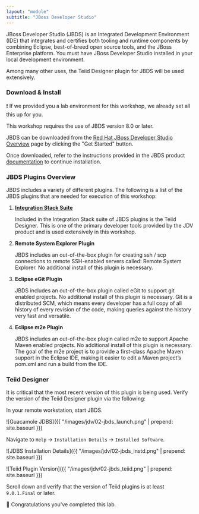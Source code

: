 ```yaml
---
layout: "module"
subtitle: "JBoss Developer Studio"
---
```


JBoss Developer Studio (JBDS) is an Integrated Development Environment (IDE) that integrates and certifies both tooling and runtime components by combining Eclipse, best-of-breed open source tools, and the JBoss Enterprise platform. You must have JBoss Developer Studio installed in your local development environment.

Among many other uses, the Teiid Designer plugin for JBDS will be used extensively.

### Download & Install

:exclamation: If we provided you a lab environment for this workshop, we already set all this up for you.

This workshop requires the use of JBDS version 8.0 or later.

JBDS can be downloaded from the [Red Hat JBoss Developer Studio Overview](http://red.ht/2diqdZq) page by clicking the "Get Started" button.

Once downloaded, refer to the instructions provided in the JBDS product [documentation](http://red.ht/2cBavc8) to continue installation.

### JBDS Plugins Overview

JBDS includes a variety of different plugins. The following is a list of the JBDS plugins that are needed for execution of this workshop:

1. [**Integration Stack Suite**](http://red.ht/2cOiyAQ)

    Included in the Integration Stack suite of JBDS plugins is the Teiid Designer. This is one of the primary developer tools provided by the JDV product and is used extensively in this workshop.

2. **Remote System Explorer Plugin**

    JBDS includes an out-of-the-box plugin for creating ssh / scp connections to remote SSH-enabled servers called: Remote System Explorer. No additional install of this plugin is necessary.

3. **Eclipse eGit Plugin**

    JBDS includes an out-of-the-box plugin called eGit to support git enabled projects. No additional install of this plugin is necessary. Git is a distributed SCM, which means every developer has a full copy of all history of every revision of the code, making queries against the history very fast and versatile.

4. **Eclipse m2e Plugin**

    JBDS includes an out-of-the-box plugin called m2e to support Apache Maven enabled projects. No additional install of this plugin is necessary. The goal of the m2e project is to provide a first-class Apache Maven support in the Eclipse IDE, making it easier to edit a Maven project’s pom.xml and run a build from the IDE.

### Teiid Designer

It is critical that the most recent version of this plugin is being used. Verify the version of the Teiid Designer plugin via the following:

In your remote workstation, start JBDS.

![Guacamole JDBS]({{ "/images/jdv/02-jbds_launch.png" | prepend: site.baseurl }})

Navigate to `Help` → `Installation Details` → `Installed Software`.

![JDBS Installation Details]({{ "/images/jdv/02-jbds_instd.png" | prepend: site.baseurl }})

![Teiid Plugin Version]({{ "/images/jdv/02-jbds_teiid.png" | prepend: site.baseurl }})

Scroll down and verify that the version of Teiid plugins is at least `9.0.1.Final` or later.

:clap: Congratulations you've completed this lab.
